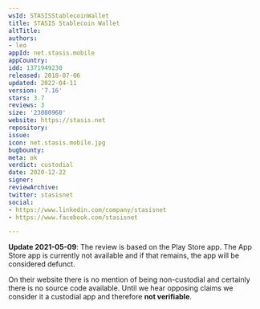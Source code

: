 ```yaml
---
wsId: STASISStablecoinWallet
title: STASIS Stablecoin Wallet
altTitle: 
authors:
- leo
appId: net.stasis.mobile
appCountry: 
idd: 1371949230
released: 2018-07-06
updated: 2022-04-11
version: '7.16'
stars: 3.7
reviews: 3
size: '23080960'
website: https://stasis.net
repository: 
issue: 
icon: net.stasis.mobile.jpg
bugbounty: 
meta: ok
verdict: custodial
date: 2020-12-22
signer: 
reviewArchive: 
twitter: stasisnet
social:
- https://www.linkedin.com/company/stasisnet
- https://www.facebook.com/stasisnet

---
```


**Update 2021-05-09**: The review is based on the Play Store app. The App Store
app is currently not available and if that remains, the app will be considered
defunct.

On their website there is no mention of being non-custodial and
certainly there is no source code available. Until we hear opposing claims
we consider it a custodial app and therefore **not verifiable**.
